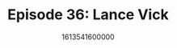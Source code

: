 ---
templateKey: podcast-episode
public: true
url: podcast/episode-36-lance-vick
title: " Episode 36: Lance Vick "
description:  We go down the rabbit hole with Lance Vick, Senior Security Engineer at Polychain Capital and the Founder of #!, a group focused on privacy, security, and digital sovereignty. We take a deep dive into the dark side of hacking, how we can avoid the next SolarWinds attack, and the difference between privacy and anonymity. 
date: 1613541600000
featuredimage: /img/podcast/LanceVick_Webpage.jpg
socialimage: https://www.orchid.com/assets/img/podcast/LanceVick_Social.png
platformurls:
 - https://podcasts.apple.com/us/podcast/privacy-and-the-dark-side-of-hacking-with-lance-vick/id1516705670?i=1000509555393
 - https://open.spotify.com/episode/6Tbbaz0pKWpAOO6PglSPKS
 - https://www.stitcher.com/show/follow-the-white-rabbit/episode/privacy-and-the-dark-side-of-hacking-with-lance-vick-81725526
 - https://castbox.fm/episode/Privacy-and-the-Dark-Side-of-Hacking-with-Lance-Vick-id2954358-id356277558?country=us
 - https://www.deezer.com/us/episode/279632992
 - https://www.podbean.com/media/share/dir-v9y3d-d22428e
 - https://tunein.com/podcasts/Technology-Podcasts/Follow-the-White-Rabbit-p1330281/?topicId=160912590
---